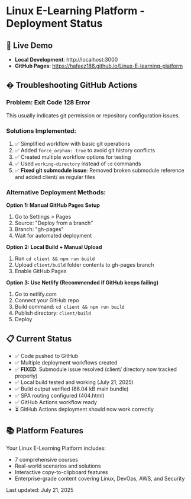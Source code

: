 # Linux E-Learning Platform - Deployment Status

## 🚀 Live Demo
- **Local Development**: http://localhost:3000
- **GitHub Pages**: https://hafeez186.github.io/Linux-E-learning-platform

## � Troubleshooting GitHub Actions

### Problem: Exit Code 128 Error
This usually indicates git permission or repository configuration issues.

### Solutions Implemented:
1. ✅ Simplified workflow with basic git operations
2. ✅ Added `force_orphan: true` to avoid git history conflicts
3. ✅ Created multiple workflow options for testing
4. ✅ Used `working-directory` instead of `cd` commands
5. ✅ **Fixed git submodule issue**: Removed broken submodule reference and added client/ as regular files

### Alternative Deployment Methods:

**Option 1: Manual GitHub Pages Setup**
1. Go to Settings > Pages
2. Source: "Deploy from a branch"
3. Branch: "gh-pages"
4. Wait for automated deployment

**Option 2: Local Build + Manual Upload**
1. Run `cd client && npm run build`
2. Upload `client/build` folder contents to gh-pages branch
3. Enable GitHub Pages

**Option 3: Use Netlify (Recommended if GitHub keeps failing)**
1. Go to netlify.com
2. Connect your GitHub repo
3. Build command: `cd client && npm run build`
4. Publish directory: `client/build`
5. Deploy

## 📋 Current Status
- ✅ Code pushed to GitHub
- ✅ Multiple deployment workflows created
- ✅ **FIXED**: Submodule issue resolved (client/ directory now tracked properly)
- ✅ Local build tested and working (July 21, 2025)
- ✅ Build output verified (86.04 kB main bundle)
- ✅ SPA routing configured (404.html)
- ✅ GitHub Actions workflow ready
- ⏳ GitHub Actions deployment should now work correctly

## 📚 Platform Features
Your Linux E-Learning Platform includes:
- 7 comprehensive courses
- Real-world scenarios and solutions  
- Interactive copy-to-clipboard features
- Enterprise-grade content covering Linux, DevOps, AWS, and Security

Last updated: July 21, 2025
